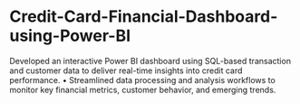 # Credit-Card-Financial-Dashboard-using-Power-BI
Developed an interactive Power BI dashboard using SQL-based transaction and customer data to deliver real-time insights into credit card  performance.  • Streamlined data processing and analysis workflows to monitor key financial metrics, customer behavior, and emerging trends.
